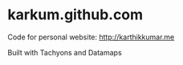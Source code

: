 # karkum.github.com

Code for personal website: http://karthikkumar.me

Built with Tachyons and Datamaps
